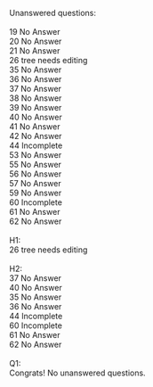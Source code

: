 Unanswered questions:<br /><br />19 No Answer<br />20 No Answer<br />21 No Answer<br />26 tree needs editing<br />35 No Answer<br />36 No Answer<br />37 No Answer<br />38 No Answer<br />39 No Answer<br />40 No Answer<br />41 No Answer<br />42 No Answer<br />44 Incomplete<br />53 No Answer<br />55 No Answer<br />56 No Answer<br />57 No Answer<br />59 No Answer<br />60 Incomplete<br />61 No Answer<br />62 No Answer<br /><br />H1:<br />26 tree needs editing<br /><br />H2:<br />37 No Answer<br />40 No Answer<br />35 No Answer<br />36 No Answer<br />44 Incomplete<br />60 Incomplete<br />61 No Answer<br />62 No Answer<br /><br />Q1:<br />Congrats! No unanswered questions.<br /><br />